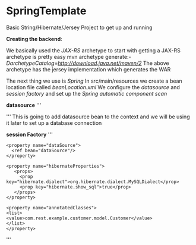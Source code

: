 SpringTemplate
==============
Basic String/Hibernate/Jersey Project to get up and running

**Creating the backend**:

We basically used the *JAX-RS* archetype to start with 
getting a JAX-RS archetype is pretty easy
mvn archetype generate:*-DarchetypeCatalog=http://download.java.net/maven/2*
The above archetype has the jersey implementation which generates the WAR

The next thing we use is *Spring*
In src/main/resources we create a bean location file called *beanLocation.xml*
We configure the *datasource* and *session factory* and set up the *Spring automatic component scan*

**datasource**
'''
<!-- Database Configuration -->
<bean id="dataSource" 
         class="org.springframework.jdbc.datasource.DriverManagerDataSource">
	<property name="driverClassName" value="com.mysql.jdbc.Driver" />
	<property name="url" value="jdbc:mysql://localhost:3306/spring" />
	<property name="username" value="pratik" />
	<property name="password" value="password" />
</bean>
'''
This is going to add datasource bean to the context and we will be using it later to set up a database connection

**session Factory**
'''
<bean id="sessionFactory" 
class="org.springframework.orm.hibernate3.annotation.AnnotationSessionFactoryBean">
 
    <property name="dataSource">
      <ref bean="dataSource"/>
    </property>
 
    <property name="hibernateProperties">
       <props>
         <prop key="hibernate.dialect">org.hibernate.dialect.MySQLDialect</prop>
         <prop key="hibernate.show_sql">true</prop>
       </props>
    </property>
 
    <property name="annotatedClasses">
	<list>
	<value>com.rest.example.customer.model.Customer</value>
	</list>
    </property>
</bean>
'''

